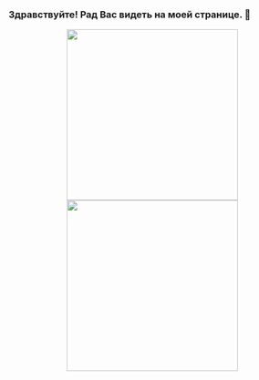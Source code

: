 ### Здравствуйте! Рад Вас видеть на моей странице. 👋



<!--
**Raoufmamedov/Raoufmamedov** is a ✨ _special_ ✨ repository because its `README.md` (this file) appears on your GitHub profile.

Here are some ideas to get you started:

- 🔭 I’m currently working on ...
- 🌱 I’m currently learning ...
- 👯 I’m looking to collaborate on ...
- 🤔 I’m looking for help with ...
- 💬 Ask me about ...
- 📫 How to reach me: ...
- 😄 Pronouns: ...
- ⚡ Fun fact: ...
-->


<div id="header" align="center">
  <img src="https://media.giphy.com/media/v1.Y2lkPTc5MGI3NjExMzd3dW1rcThyNTJtanh4OGdpMHBqNjl3bGI1dnQ5aGE1ZzJwYzd4ZyZlcD12MV9pbnRlcm5hbF9naWZfYnlfaWQmY3Q9Zw/HUplkVCPY7jTW/giphy.gif" width="300"/>
  <img src="./Raoufmamedov/World.gif" width="300"/>
</div>

